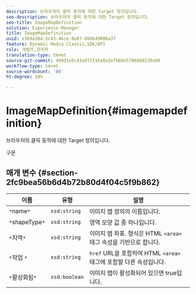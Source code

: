 ```yaml
---
description: 브라우저의 클릭 동작에 대한 Target 정의입니다.
seo-description: 브라우저의 클릭 동작에 대한 Target 정의입니다.
seo-title: ImageMapDefinition
solution: Experience Manager
title: ImageMapDefinition
uuid: e3b9a304-5c43-46ce-8e87-860b49006a37
feature: Dynamic Media Classic,SDK/API
role: 개발자,관리자
translation-type: tm+mt
source-git-commit: 469d1a5c43a972116a8a2efb0de5708800130a99
workflow-type: tm+mt
source-wordcount: '89'
ht-degree: 10%

---
```



# ImageMapDefinition{#imagemapdefinition}

브라우저의 클릭 동작에 대한 Target 정의입니다.

구문

## 매개 변수 {#section-2fc9bea56b6d4b72b80d4f04c5f9b862}

| 이름 | 유형 | 설명 |
|---|---|---|
| `*`name`*` | `xsd:string` | 이미지 맵 정의의 이름입니다. |
| `*`shapeType`*` | `xsd:string` | 영역 모양 값 중 하나입니다. |
| `*`지역`*` | `xsd:string` | 이미지 맵 좌표. 형식은 HTML `<area>` 태그 속성을 기반으로 합니다. |
| `*`작업	`*` | `xsd:string` | `href` URL을 포함하여 HTML `<area>` 태그에 포함할 다른 속성입니다. |
| `*`활성화됨`*` | `xsd:boolean` | 이미지 맵이 활성화되어 있으면 true입니다. |

